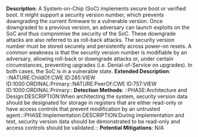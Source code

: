 **Description**: A System-on-Chip (SoC) implements secure boot or verified boot. It might support a security version number, which prevents downgrading the current firmware to a vulnerable version. Once downgraded to a previous version, an adversary can launch exploits on the SoC and thus compromise the security of the SoC. These downgrade attacks are also referred to as roll-back attacks. The security version number must be stored securely and persistently across power-on resets. A common weakness is that the security version number is modifiable by an adversary, allowing roll-back or downgrade attacks or, under certain circumstances, preventing upgrades (i.e. Denial-of-Service on upgrades). In both cases, the SoC is in a vulnerable state.
**Extended Description**: ::NATURE:ChildOf:CWE ID:285:VIEW ID:1000:ORDINAL:Primary::NATURE:PeerOf:CWE ID:757:VIEW ID:1000:ORDINAL:Primary::
**Detection Methods**: ::PHASE:Architecture and Design:DESCRIPTION:When architecting the system, security version data should be designated for storage in registers that are either read-only or have access controls that prevent modification by an untrusted agent.::PHASE:Implementation:DESCRIPTION:During implementation and test, security version data should be demonstrated to be read-only and access controls should be validated.::
**Potential Mitigations**: N/A